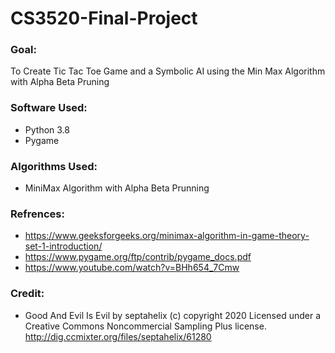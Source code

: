 # CS3520-Final-Project

### Goal: 
To Create Tic Tac Toe Game and a Symbolic AI using the Min Max Algorithm with Alpha Beta Pruning

### Software Used: 
  - Python 3.8
  - Pygame
  
### Algorithms Used:
  - MiniMax Algorithm with Alpha Beta Prunning 
  
### Refrences:
  - https://www.geeksforgeeks.org/minimax-algorithm-in-game-theory-set-1-introduction/
  - https://www.pygame.org/ftp/contrib/pygame_docs.pdf
  - https://www.youtube.com/watch?v=BHh654_7Cmw
### Credit:
  - Good And Evil Is Evil by septahelix (c) copyright 2020 Licensed under a Creative Commons Noncommercial Sampling Plus license. http://dig.ccmixter.org/files/septahelix/61280 
